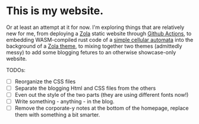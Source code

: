# This is my website.

Or at least an attempt at it for now. I'm exploring things that are relatively new for me, from deploying a [Zola](https://www.getzola.org/) static website through [Github Actions](https://www.getzola.org/documentation/deployment/github-pages/), to embedding WASM-compiled rust code of a [simple cellular automata](https://github.com/thelazyone/Bacter/) into the background of a [Zola theme](https://github.com/svavs/particle-zola), to mixing together two themes (admittedly messy) to add some blogging fetures to an otherwise showcase-only website.

TODOs:

- [ ] Reorganize the CSS files
- [ ] Separate the blogging Html and CSS files from the others
- [ ] Even out the style of the two parts (they are using different fonts now!)
- [ ] Write something - anything - in the blog.
- [ ] Remove the corporate-y notes at the bottom of the homepage, replace them with something a bit smarter.